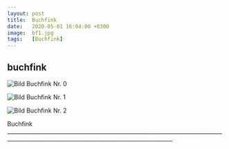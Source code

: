 ```yaml
---
layout: post
title:  Buchfink
date:   2020-05-01 16:04:00 +0300
image:  bf1.jpg
tags:   [Buchfink]
---
```

## buchfink

![Bild Buchfink Nr. 0]({{site.baseurl}}/img/00.jpg)

![Bild Buchfink Nr. 1]({{site.baseurl}}/img/bf2.jpg)

![Bild Buchfink Nr. 2]({{site.baseurl}}/img/bf3.jpg)

Buchfink __________________________________________________________________________________________________________________________________________
